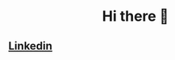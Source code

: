 <div align="center">
  
# Hi there 👋

</div>


## [Linkedin](https://www.linkedin.com/in/giuseppe-ferrara-link/)



